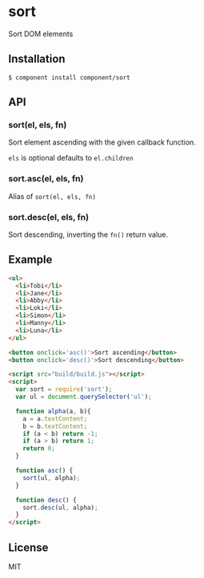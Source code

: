 # sort

  Sort DOM elements

## Installation

    $ component install component/sort

## API

### sort(el, els, fn)

  Sort element ascending with the given callback function.
  
  `els` is optional defaults to `el.children`

### sort.asc(el, els, fn)

  Alias of `sort(el, els, fn)`

### sort.desc(el, els, fn)

  Sort descending, inverting the `fn()` return value.

## Example

```html
<ul>
  <li>Tobi</li>
  <li>Jane</li>
  <li>Abby</li>
  <li>Loki</li>
  <li>Simon</li>
  <li>Manny</li>
  <li>Luna</li>
</ul>

<button onclick='asc()'>Sort ascending</button>
<button onclick='desc()'>Sort descending</button>

<script src="build/build.js"></script>
<script>
  var sort = require('sort');
  var ul = document.querySelector('ul');

  function alpha(a, b){
    a = a.textContent;
    b = b.textContent;
    if (a < b) return -1;
    if (a > b) return 1;
    return 0;
  }

  function asc() {
    sort(ul, alpha);
  }

  function desc() {
    sort.desc(ul, alpha);
  }
</script>
```

## License

  MIT
